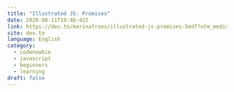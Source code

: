 ```yaml
---
title: "Illustrated JS: Promises"
date: 2020-08-11T19:46:42Z
link: https://dev.to/marinafroes/illustrated-js-promises-5ed7?utm_medium=RSS&utm_source=news.12bit.vn
site: dev.to
language: English
category:
  - codenewbie
  - javascript
  - beginners
  - learning
draft: false
---
```

